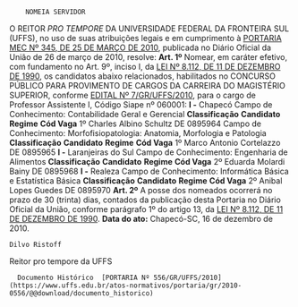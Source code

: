         NOMEIA SERVIDOR  

 O REITOR *PRO TEMPORE*  DA UNIVERSIDADE FEDERAL DA FRONTEIRA SUL (UFFS), no uso de suas atribuições legais e em cumprimento à [PORTARIA MEC Nº 345, DE 25 DE MARÇO DE 2010](http://www.normasbrasil.com.br/norma/portaria-345-2010_224468.html), publicada no Diário Oficial da União de 26 de março de 2010, resolve:   **Art. 1º**  Nomear, em caráter efetivo, com fundamento no Art. 9º, inciso I, da [LEI Nº 8.112, DE 11 DE DEZEMBRO DE 1990](http://www.planalto.gov.br/ccivil_03/Leis/L8112cons.htm), os candidatos abaixo relacionados, habilitados no CONCURSO PÚBLICO PARA PROVIMENTO DE CARGOS DA CARREIRA DO MAGISTÉRIO SUPERIOR, conforme [EDITAL Nº 7/GR/UFFS/2010](https://www.uffs.edu.br/atos-normativos/edital/gr/2010-0007), para o cargo de Professor Assistente I, Código Siape nº 060001: **I -**  Chapecó Campo de Conhecimento: Contabilidade Geral e Gerencial     **Classificação**    **Candidato**    **Regime**    **Cód Vaga**      1º   Charles Albino Schultz   DE   0895964       Campo de Conhecimento: Morfofisiopatologia: Anatomia, Morfologia e Patologia     **Classificação**    **Candidato**    **Regime**    **Cód Vaga**      1º   Marco Antonio Cortelazzo   DE   0895965       **I -**  Laranjeiras do Sul Campo de Conhecimento: Engenharia de Alimentos     **Classificação**    **Candidato**    **Regime**    **Cód Vaga**      2º   Eduarda Molardi Bainy   DE   0895968       **I -**  Realeza Campo de Conhecimento: Informática Básica e Estatística Básica     **Classificação**    **Candidato**    **Regime**    **Cód Vaga**      2º   Anibal Lopes Guedes   DE   0895970       **Art. 2º**  A posse dos nomeados ocorrerá no prazo de 30 (trinta) dias, contados da publicação desta Portaria no Diário Oficial da União, conforme parágrafo 1º do artigo 13, da [LEI Nº 8.112, DE 11 DE DEZEMBRO DE 1990](http://www.planalto.gov.br/ccivil_03/Leis/L8112cons.htm).        **Data do ato:** Chapecó-SC, 16 de dezembro de 2010.   
 

    Dilvo Ristoff   
 Reitor pro tempore da UFFS 

      Documento Histórico  [PORTARIA Nº 556/GR/UFFS/2010](https://www.uffs.edu.br/atos-normativos/portaria/gr/2010-0556/@@download/documento_historico)     
      